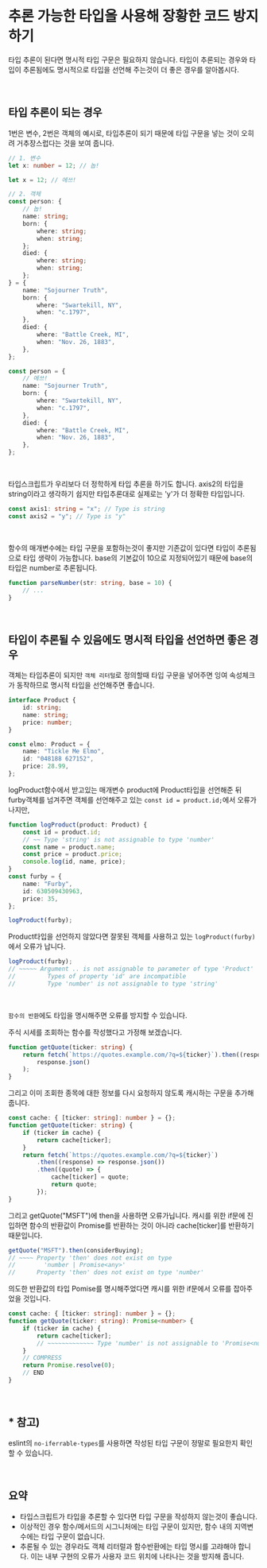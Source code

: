 # 추론 가능한 타입을 사용해 장황한 코드 방지하기

타입 추론이 된다면 명시적 타입 구문은 필요하지 않습니다.
타입이 추론되는 경우와 타입이 추론됨에도 명시적으로 타입을 선언해 주는것이 더 좋은 경우를 알아봅시다.

</br>

## 타입 추론이 되는 경우

1번은 변수, 2번은 객체의 예시로, 타입추론이 되기 때문에 타입 구문을 넣는 것이 오히려 거추장스럽다는 것을 보여 줍니다.

```ts
// 1. 변수
let x: number = 12; // 놉!

let x = 12; // 에쓰!

// 2. 객체
const person: {
	// 놉!
	name: string;
	born: {
		where: string;
		when: string;
	};
	died: {
		where: string;
		when: string;
	};
} = {
	name: "Sojourner Truth",
	born: {
		where: "Swartekill, NY",
		when: "c.1797",
	},
	died: {
		where: "Battle Creek, MI",
		when: "Nov. 26, 1883",
	},
};

const person = {
	// 에쓰!
	name: "Sojourner Truth",
	born: {
		where: "Swartekill, NY",
		when: "c.1797",
	},
	died: {
		where: "Battle Creek, MI",
		when: "Nov. 26, 1883",
	},
};
```

</br>

타입스크립트가 우리보다 더 정학하게 타입 추론을 하기도 합니다. axis2의 타입을 string이라고 생각하기 쉽지만 타입추론대로 실제로는 'y'가 더 정확한 타입입니다.

```ts
const axis1: string = "x"; // Type is string
const axis2 = "y"; // Type is "y"
```

</br>

함수의 매개변수에는 타입 구문을 포함하는것이 좋지만 기존값이 있다면 타입이 추론됨으로 타입 생략이 가능합니다. base의 기본값이 10으로 지정되어있기 때문에 base의 타입은 number로 추론됩니다.

```ts
function parseNumber(str: string, base = 10) {
	// ...
}
```

</br>

## 타입이 추론될 수 있음에도 명시적 타입을 선언하면 좋은 경우

객체는 타입추론이 되지만 `객체 리터털`로 정의할때 타입 구문을 넣어주면 잉여 속성체크가 동작하므로 명시적 타입을 선언해주면 좋습니다.

```ts
interface Product {
	id: string;
	name: string;
	price: number;
}

const elmo: Product = {
	name: "Tickle Me Elmo",
	id: "048188 627152",
	price: 28.99,
};
```

logProduct함수에서 받고있는 매개변수 product에 Product타입을 선언해준 뒤 furby객체를 넘겨주면 객체를 선언해주고 있는 `const id = product.id;`에서 오류가 나지만,

```ts
function logProduct(product: Product) {
	const id = product.id;
	// ~~ Type 'string' is not assignable to type 'number'
	const name = product.name;
	const price = product.price;
	console.log(id, name, price);
}
const furby = {
	name: "Furby",
	id: 630509430963,
	price: 35,
};

logProduct(furby);
```

Product타입을 선언하지 않았다면 잘못된 객체를 사용하고 있는 `logProduct(furby)` 에서 오류가 납니다.

```ts
logProduct(furby);
// ~~~~~ Argument .. is not assignable to parameter of type 'Product'
//         Types of property 'id' are incompatible
//         Type 'number' is not assignable to type 'string'
```

</br>

`함수의 반환`에도 타입을 명시해주면 오류를 방지할 수 있습니다.

주식 시세를 조회하는 함수를 작성했다고 가정해 보겠습니다.

```ts
function getQuote(ticker: string) {
	return fetch(`https://quotes.example.com/?q=${ticker}`).then((response) =>
		response.json()
	);
}
```

그리고 이미 조회한 종목에 대한 정보를 다시 요청하지 않도록 캐시하는 구문을 추가해 줍니다.

```ts
const cache: { [ticker: string]: number } = {};
function getQuote(ticker: string) {
	if (ticker in cache) {
		return cache[ticker];
	}
	return fetch(`https://quotes.example.com/?q=${ticker}`)
		.then((response) => response.json())
		.then((quote) => {
			cache[ticker] = quote;
			return quote;
		});
}
```

그리고 getQuote("MSFT")에 then을 사용하면 오류가닙니다. 캐시를 위한 if문에 진입하면 함수의 반환값이 Promise를 반환하는 것이 아니라 cache[ticker]를 반환하기 때문입니다.

```ts
getQuote("MSFT").then(considerBuying);
// ~~~~ Property 'then' does not exist on type
//        'number | Promise<any>'
//      Property 'then' does not exist on type 'number'
```

의도한 반환값의 타입 Pomise<number>를 명시해주었다면 캐시를 위한 if문에서 오류를 잡아주었을 것입니다.

```ts
const cache: { [ticker: string]: number } = {};
function getQuote(ticker: string): Promise<number> {
	if (ticker in cache) {
		return cache[ticker];
		// ~~~~~~~~~~~~~ Type 'number' is not assignable to 'Promise<number>'
	}
	// COMPRESS
	return Promise.resolve(0);
	// END
}
```

</br>

## \* 참고)

eslint의 `no-iferrable-types`를 사용하면 작성된 타입 구문이 정말로 필요한지 확인할 수 있습니다.

</br>

## 요약

- 타입스크립트가 타입을 추론할 수 있다면 타입 구문을 작성하지 않는것이 좋습니다.
- 이상적인 경우 함수/메서드의 시그니처에는 타입 구문이 있지만, 함수 내의 지역변수에는 타입 구문이 없습니다.
- 추론될 수 있는 경우라도 객체 리터럴과 함수반환에는 타입 명시를 고랴해야 합니다. 이는 내부 구현의 오류가 사용자 코드 위치에 나타나는 것을 방지해 줍니다.
